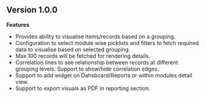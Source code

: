 ## Version 1.0.0

**Features**
- Provides ability to visualise items/records based on a grouping.
- Configuration to select module wise picklists and filters to fetch required data to visualise based on selected grouping.
- Max 100 records will be fetched for rendering details.
- Correlation lines to see relationship between records at different grouping levels. Support to show/hide correlation edges.
- Support to add widget on Dahsboard/Reports or within modules detail view.
- Support to export visuals as PDF in reporting section.